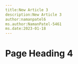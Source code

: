 ```yaml
---
title:New Article 3
description:New Article 3
author:namanpatel6
ms.author:NamanPatel-5461
ms.date:2023-01-18
---
```


# Page Heading 4


